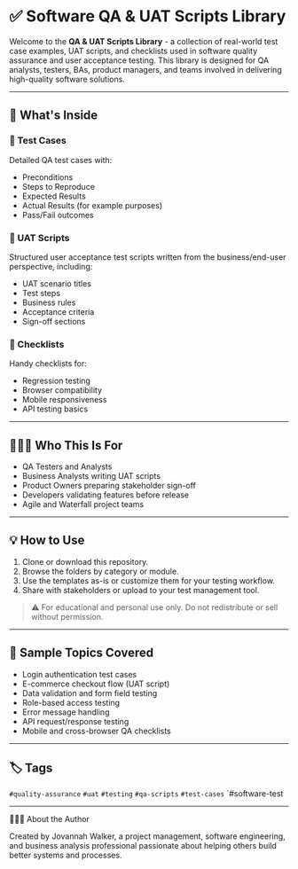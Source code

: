 # ✅ Software QA & UAT Scripts Library

Welcome to the **QA & UAT Scripts Library** - a collection of real-world test case examples, UAT scripts, and checklists used in software quality assurance and user acceptance testing. This library is designed for QA analysts, testers, BAs, product managers, and teams involved in delivering high-quality software solutions.

---

## 📁 What's Inside

### 📂 Test Cases
Detailed QA test cases with:
- Preconditions
- Steps to Reproduce
- Expected Results
- Actual Results (for example purposes)
- Pass/Fail outcomes

### 📂 UAT Scripts
Structured user acceptance test scripts written from the business/end-user perspective, including:
- UAT scenario titles
- Test steps
- Business rules
- Acceptance criteria
- Sign-off sections

### 📂 Checklists
Handy checklists for:
- Regression testing
- Browser compatibility
- Mobile responsiveness
- API testing basics

---

## 🧑🏽‍💻 Who This Is For

- QA Testers and Analysts
- Business Analysts writing UAT scripts
- Product Owners preparing stakeholder sign-off
- Developers validating features before release
- Agile and Waterfall project teams

---

## 💡 How to Use

1. Clone or download this repository.
2. Browse the folders by category or module.
3. Use the templates as-is or customize them for your testing workflow.
4. Share with stakeholders or upload to your test management tool.

> ⚠️ For educational and personal use only. Do not redistribute or sell without permission.

---

## 🔧 Sample Topics Covered

- Login authentication test cases  
- E-commerce checkout flow (UAT script)  
- Data validation and form field testing  
- Role-based access testing  
- Error message handling  
- API request/response testing  
- Mobile and cross-browser QA checklists

---

## 🏷️ Tags

`#quality-assurance` `#uat` `#testing` `#qa-scripts` `#test-cases` `#software-test

--- 

🙋🏽‍♀️ About the Author

Created by Jovannah Walker, a project management, software engineering, and business analysis professional passionate about helping others build better systems and processes.
